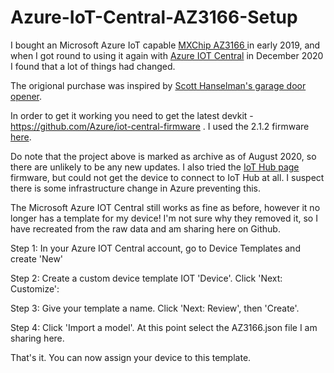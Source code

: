 # Azure-IoT-Central-AZ3166-Setup

I bought an Microsoft Azure IoT capable <A HREF="https://en.mxchip.com/az3166"> MXChip AZ3166 </A> in early 2019, and when I got round to using it again with <A HREF="https://azure.microsoft.com/en-au/services/iot-central/">Azure IOT Central</A> in December 2020 I found that a lot of things had changed.

The origional purchase was inspired by <A href="https://www.hanselman.com/blog/did-i-leave-the-garage-door-open-a-nocode-project-with-azure-iot-central-and-the-mxchip-devkit" >Scott Hanselman's garage door opener</A>.

In order to get it working you need to get the latest devkit - https://github.com/Azure/iot-central-firmware . I used the 2.1.2 firmware <A HREF="https://github.com/Azure/iot-central-firmware/releases/tag/mxchip-v2.1.2"> here</A>.

Do note that the project above is marked as archive as of August 2020, so there are unlikely to be any new updates. I also tried the <A HREF="https://github.com/microsoft/devkit-sdk/releases/">IoT Hub page</A> firmware, but could not get the device to connect to IoT Hub at all. I suspect there is some infrastructure change in Azure preventing this.

The Microsoft Azure IOT Central still works as fine as before, however it no longer has a template for my device! I'm not sure why they removed it, so I have recreated from the raw data and am sharing here on Github.

Step 1: In your Azure IOT Central account, go to Device Templates and create 'New'


Step 2: Create a custom device template IOT 'Device'. Click 'Next: Customize':

Step 3: Give your template a name. Click 'Next: Review', then 'Create'.

Step 4: Click 'Import a model'. At this point select the AZ3166.json file I am sharing here.


That's it. You can now assign your device to this template.





